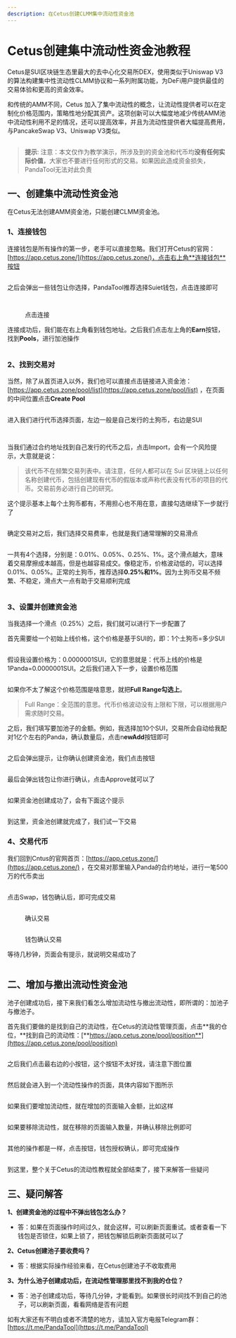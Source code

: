 ```yaml
---
description: 在Cetus创建CLMM集中流动性资金池
---
```


# Cetus创建集中流动性资金池教程

Cetus是SUI区块链生态里最大的去中心化交易所DEX，使用类似于Uniswap V3的算法构建集中性流动性CLMM协议和一系列附属功能，为DeFi用户提供最佳的交易体验和更高的资金效率。

和传统的AMM不同，Cetus 加入了集中流动性的概念，让流动性提供者可以在定制化价格范围内，策略性地分配其资产。这项创新可以大幅度地减少传统AMM池中流动性利用不足的情况，还可以提高效率，并且为流动性提供者大幅提高费用，与PancakeSwap V3、Uniswap V3类似。

<figure><img src="../.gitbook/assets/1 (1).png" alt=""><figcaption></figcaption></figure>


> **提示**: 
注意：本文仅作为教学演示，所涉及到的资金池和代币均**没有任何实际价值**，大家也不要进行任何形式的交易。如果因此造成资金损失，PandaTool无法对此负责



## 一、创建集中流动性资金池

在Cetus无法创建AMM资金池，只能创建CLMM资金池。

### 1、连接钱包

连接钱包是所有操作的第一步，老手可以直接忽略。我们打开Cetus的官网：[https://app.cetus.zone/](https://app.cetus.zone/)，点击右上角**连接钱包**按钮

<figure><img src="../.gitbook/assets/2 (1).png" alt=""><figcaption></figcaption></figure>

之后会弹出一些钱包让你选择，PandaTool推荐选择Suiet钱包，点击连接即可

<figure><img src="../.gitbook/assets/2-连接钱包 (1).png" alt=""><figcaption></figcaption></figure>

<figure><img src="../.gitbook/assets/3-连接钱包 (2).png" alt=""><figcaption><p>点击连接</p></figcaption></figure>

连接成功后，我们能在右上角看到钱包地址。之后我们点击左上角的**Earn**按钮，找到**Pools**，进行加池操作

<figure><img src="../.gitbook/assets/4-加池polls.png" alt=""><figcaption></figcaption></figure>

### 2、找到交易对

当然，除了从首页进入以外，我们也可以直接点击链接进入资金池：[https://app.cetus.zone/pool/list](https://app.cetus.zone/pool/list)  ，在页面的中间位置点击**Create Pool**

<figure><img src="../.gitbook/assets/8-创建池子.png" alt=""><figcaption></figcaption></figure>

进入我们进行代币选择页面，左边一般是自己发行的土狗币，右边是SUI

<figure><img src="../.gitbook/assets/9-选择代币.png" alt=""><figcaption></figcaption></figure>

<figure><img src="../.gitbook/assets/10-找到代币.png" alt=""><figcaption></figcaption></figure>

当我们通过合约地址找到自己发行的代币之后，点击Import，会有一个风险提示，大意就是说：

> 该代币不在频繁交易列表中。请注意，任何人都可以在 Sui 区块链上以任何名称创建代币，包括创建现有代币的假版本或声称代表没有代币的项目的代币。交易前务必进行自己的研究。

这个提示基本上每个土狗币都有，不用担心也不用在意，直接勾选继续下一步就行了

<figure><img src="../.gitbook/assets/11-风险提示.png" alt=""><figcaption></figcaption></figure>

确定交易对之后，我们选择交易费率，也就是我们通常理解的交易滑点

<figure><img src="../.gitbook/assets/12-选择滑点.png" alt=""><figcaption></figcaption></figure>

一共有4个选择，分别是：0.01%、0.05%、0.25%、1%。这个滑点越大，意味着交易摩擦成本越高，但是也越容易成交。像稳定币，价格波动低的，可以选择0.01%、0.05%。正常的土狗币，推荐选择**0.25%和1%**。因为土狗币交易不频繁、不稳定，滑点大一点有助于交易顺利完成

<figure><img src="../.gitbook/assets/13-设置滑点.png" alt=""><figcaption></figcaption></figure>

### 3、设置并创建资金池

当我选择一个滑点（0.25%）之后，我们就可以进行下一步配置了

首先需要给一个初始上线价格，这个价格是基于SUI的，即：1个土狗币=多少SUI

<figure><img src="../.gitbook/assets/14-设置价格.png" alt=""><figcaption></figcaption></figure>

假设我设置价格为：0.0000001SUI，它的意思就是：代币上线的价格是1Panda=0.0000001SUI。之后我们进入下一步，设置价格范围

<figure><img src="../.gitbook/assets/15-价格范围.png" alt=""><figcaption></figcaption></figure>

如果你不太了解这个价格范围是啥意思，就把**Full Range勾选上**。

> Full Range：全范围的意思。代币价格波动没有上限和下限，可以根据用户需求随时交易。

之后，我们填写要加池子的金额。例如，我选择加10个SUI，交易所会自动给我配对1亿个左右的Panda，确认数量后，点击n**ewAdd**按钮即可

<figure><img src="../.gitbook/assets/16-创建交易对.png" alt=""><figcaption></figcaption></figure>

之后会弹出提示，让你确认创建资金池，我们点击按钮

<figure><img src="../.gitbook/assets/17-确认并点击.png" alt=""><figcaption></figcaption></figure>

最后会弹出钱包让你进行确认，点击Approve就可以了

<figure><img src="../.gitbook/assets/18-钱包确认.png" alt=""><figcaption></figcaption></figure>

如果资金池创建成功了，会有下面这个提示

<figure><img src="../.gitbook/assets/19-资金池创建成功.png" alt=""><figcaption></figcaption></figure>

到这里，资金池创建就完成了，我们试一下交易

### 4、交易代币

我们回到Cntus的官网首页：[https://app.cetus.zone/](https://app.cetus.zone/) ，在交易对那里输入Panda的合约地址，进行一笔500万的代币卖出

<figure><img src="../.gitbook/assets/20-卖出代币.png" alt=""><figcaption></figcaption></figure>

点击Swap，钱包确认后，即可完成交易

<figure><img src="../.gitbook/assets/21-确认交易.png" alt=""><figcaption><p>确认交易</p></figcaption></figure>

<figure><img src="../.gitbook/assets/22-钱包确认支出.png" alt=""><figcaption><p>钱包确认交易</p></figcaption></figure>

等待几秒钟，页面会有提示，就说明交易成功了

<figure><img src="../.gitbook/assets/23-交易成功.png" alt=""><figcaption></figcaption></figure>

## 二、增加与撤出流动性资金池

池子创建成功后，接下来我们看怎么增加流动性与撤出流动性，即所谓的：加池子与撤池子。

首先我们要做的是找到自己的流动性，在Cetus的流动性管理页面，点击**我的仓位，**找到自己的流动性：[**https://app.cetus.zone/pool/position**](https://app.cetus.zone/pool/position)

<figure><img src="../.gitbook/assets/24-我的流动性.png" alt=""><figcaption></figcaption></figure>

之后我们点击最右边的小按钮，这个按钮不太好找，请注意下图位置

<figure><img src="../.gitbook/assets/25小按钮.png" alt=""><figcaption></figcaption></figure>

然后就会进入到一个流动性操作的页面，具体内容如下图所示

<figure><img src="../.gitbook/assets/26-流动性操作.png" alt=""><figcaption></figcaption></figure>

如果我们要增加流动性，就在增加的页面输入金额，比如这样

<figure><img src="../.gitbook/assets/27-增加流动性.png" alt=""><figcaption></figcaption></figure>

如果要移除流动性，就在移除的页面输入数量，并确认移除比例即可

<figure><img src="../.gitbook/assets/28-移除流动性.png" alt=""><figcaption></figcaption></figure>

其他的操作都是一样，点击按钮，钱包授权确认，即可完成操作

<figure><img src="../.gitbook/assets/29-钱包确认.png" alt=""><figcaption></figcaption></figure>

到这里，整个关于Cetus的流动性教程就全部结束了，接下来解答一些疑问

## 三、疑问解答

**1、创建资金池的过程中不弹出钱包怎么办？**

* 答：如果在页面操作时间过久，就会这样，可以刷新页面重试。或者查看一下钱包是否锁住，如果上锁了，把钱包解锁后刷新页面就可以了

**2、Cetus创建池子要收费吗？**

* 答：根据实际操作经验来看，在Cetus创建池子不收取费用

**3、为什么池子创建成功后，在流动性管理那里找不到我的仓位？**

* 答：池子创建成功后，等待几分钟，才能看到。如果很长时间找不到自己的池子，可以刷新页面，看看网络是否有问题

如有大家还有不明白或者不清楚的地方，请加入官方电报Telegram群：[https://t.me/PandaTool](https://t.me/PandaTool)
